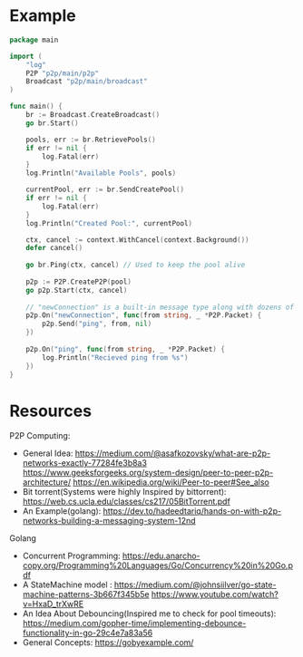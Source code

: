 # Example

```go
package main

import (
	"log"
	P2P "p2p/main/p2p"
	Broadcast "p2p/main/broadcast"
)

func main() {
	br := Broadcast.CreateBroadcast()
	go br.Start()

	pools, err := br.RetrievePools()
	if err != nil {
		log.Fatal(err)
	}
	log.Println("Available Pools", pools)

	currentPool, err := br.SendCreatePool()
	if err != nil {
		log.Fatal(err)
	}
	log.Println("Created Pool:", currentPool)

	ctx, cancel := context.WithCancel(context.Background())
	defer cancel()
	
	go br.Ping(ctx, cancel) // Used to keep the pool alive
	
	p2p := P2P.CreateP2P(pool)
	go p2p.Start(ctx, cancel)
	
	// "newConnection" is a built-in message type along with dozens of other messages
	p2p.On("newConnection", func(from string, _ *P2P.Packet) {
		p2p.Send("ping", from, nil)
	})
	
	p2p.On("ping", func(from string, _ *P2P.Packet) {
		log.Println("Recieved ping from %s")
	})
}
```

# Resources

P2P Computing:

- General Idea: https://medium.com/@asafkozovsky/what-are-p2p-networks-exactly-77284fe3b8a3
  https://www.geeksforgeeks.org/system-design/peer-to-peer-p2p-architecture/
  https://en.wikipedia.org/wiki/Peer-to-peer#See_also
- Bit torrent(Systems were highly Inspired by bittorrent): https://web.cs.ucla.edu/classes/cs217/05BitTorrent.pdf
- An Example(golang): https://dev.to/hadeedtariq/hands-on-with-p2p-networks-building-a-messaging-system-12nd

Golang

- Concurrent Programming: https://edu.anarcho-copy.org/Programming%20Languages/Go/Concurrency%20in%20Go.pdf
- A StateMachine model : https://medium.com/@johnsiilver/go-state-machine-patterns-3b667f345b5e
  https://www.youtube.com/watch?v=HxaD_trXwRE
- An Idea About Debouncing(Inspired me to check for pool timeouts): https://medium.com/gopher-time/implementing-debounce-functionality-in-go-29c4e7a83a56
- General Concepts: https://gobyexample.com/
